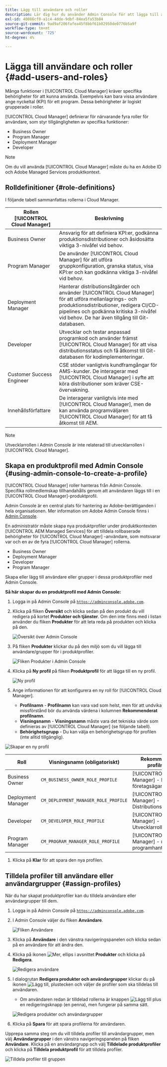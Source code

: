 ```yaml
---
title: Lägg till användare och roller
description: Lär dig hur du använder Admin Console för att lägga till användare och roller och skapa profiler.
exl-id: 40086cf0-a1c4-4dde-9dbf-84ea5fa53b84
source-git-commit: 9ad9af206fafea45f8bbf61b02950de0776b5a9f
workflow-type: tm+mt
source-wordcount: '725'
ht-degree: 4%

---
```



# Lägga till användare och roller {#add-users-and-roles}

Många funktioner i [!UICONTROL Cloud Manager] kräver specifika behörigheter för att kunna använda. Exempelvis kan bara vissa användare ange nyckeltal (KPI) för ett program. Dessa behörigheter är logiskt grupperade i roller.

[!UICONTROL Cloud Manager] definierar för närvarande fyra roller för användare, som styr tillgängligheten av specifika funktioner:

* Business Owner
* Program Manager
* Deployment Manager
* Developer

>[!NOTE]
>
>Om du vill använda [!UICONTROL Cloud Manager] måste du ha en Adobe ID och Adobe Managed Services produktkontext.

## Rolldefinitioner {#role-definitions}

I följande tabell sammanfattas rollerna i Cloud Manager.

| Rollen [!UICONTROL Cloud Manager] | Beskrivning |
| --- | --- |
| Business Owner | Ansvarig för att definiera KPI:er, godkänna produktionsdistributioner och åsidosätta viktiga 3-nivåfel vid behov. |
| Program Manager | De använder [!UICONTROL Cloud Manager] för att utföra gruppkonfiguration, granska status, visa KPI:er och kan godkänna viktiga 3-nivåfel vid behov. |
| Deployment Manager | Hanterar distributionsåtgärder och använder [!UICONTROL Cloud Manager] för att utföra mellanlagrings- och produktionsdistributioner, redigera CI/CD-pipelines och godkänna kritiska 3-nivåfel vid behov. De har även tillgång till Git-databasen. |
| Developer | Utvecklar och testar anpassad programkod och använder främst [!UICONTROL Cloud Manager] för att visa distributionsstatus och få åtkomst till Git-databasen för kodimplementeringar. |
| Customer Success Engineer | CSE stöder vanligtvis kundframgångar för AMS-kunder. De interagerar med [!UICONTROL Cloud Manager] i syfte att köra distributioner som kräver CSE-övervakning. |
| Innehållsförfattare | De interagerar vanligtvis inte med [!UICONTROL Cloud Manager], men de kan använda programväljaren [!UICONTROL Cloud Manager] för att få åtkomst till AEM. |

>[!NOTE]
>
>Utvecklarrollen i Admin Console är inte relaterad till utvecklarrollen i [!UICONTROL Cloud Manager].

## Skapa en produktprofil med Admin Console {#using-admin-console-to-create-a-profile}

[!UICONTROL Cloud Manager] roller hanteras från Admin Console. Specifika rollmedlemskap tillhandahålls genom att användaren läggs till i en [!UICONTROL Cloud Manager]-produktprofil.

Admin Console är en central plats för hantering av Adobe-berättiganden i hela organisationen. Mer information om Adobe Admin Console finns i [Admin Console](https://helpx.adobe.com/enterprise/using/admin-console.html).

En administratör måste skapa nya produktprofiler under produktkontexten [!UICONTROL AEM Managed Services] för att tilldela rollbaserade behörigheter för [!UICONTROL Cloud Manager] -användare, som motsvarar var och en av de fyra [!UICONTROL Cloud Manager] rollerna.

* Business Owner
* Deployment Manager
* Developer
* Program Manager

Skapa eller lägg till användare eller grupper i dessa produktprofiler med Admin Console.

<!-- CQDOC-22790
>[!IMPORTANT]
>
>Due to a current limitation in the Admin Console and Cloud Manager, profiles cannot be saved with **No permissions** selected. Attempting to do so results in a backend error. This behavior affects the creation of Deployment Manager profiles. As a workaround, select at least one permission when creating a new profile. -->

**Så här skapar du en produktprofil med Admin Console:**

1. Logga in på Admin Console på [`https://adminconsole.adobe.com`](https://adminconsole.adobe.com).

1. Klicka på fliken **Översikt** och klicka sedan på den produkt du vill redigera på kortet **Produkter och tjänster**. Om den inte finns med i listan använder du fliken **Produkter** för att leta reda på produkten och klicka på den.

   ![Översikt över Admin Console ](/help/assets/admin-console-overview.png)

1. På fliken **Produkter** klickar du på den miljö som du vill lägga till användare/grupper för i produktprofiler.

   ![Fliken Produkter i Admin Console](/help/assets/admin-console-product.png)

1. Klicka på **Ny profil** på fliken **Produktprofil** för att lägga till en ny profil.

   ![Ny profil](/help/assets/admin-console-product-profiles.png)

1. Ange informationen för att konfigurera en ny roll för [!UICONTROL Cloud Manager].

   * **Profilnamn** - **Profilnamn** kan vara vad som helst, men för att undvika missförstånd bör du använda värdena i kolumnen **Rekommenderat profilnamn**.
   * **Visningsnamn** - **Visningsnamn** måste vara det tekniska värde som definieras av [!UICONTROL Cloud Manager] (se följande tabell).
   * **Behörighetsgrupp** - Du kan välja en behörighetsgrupp för profilen (inte alltid tillgänglig).

<!-- CQDOC-22790
      >[!IMPORTANT]
      >
      >Due to a current limitation in the Admin Console and Cloud Manager, profiles cannot be saved with **No permissions** selected. Attempting to do so results in a backend error. This behavior affects the creation of Deployment Manager profiles. As a workaround, select at least one permission when creating a new profile. -->

![Skapar en ny profil](/help/assets/screen_shot_2018-05-04at171819.png)

| Roll | Visningsnamn (obligatoriskt) | Rekommenderat profilnamn |
|---|---|---|
| Business Owner | `CM_BUSINESS_OWNER_ROLE_PROFILE` | [!UICONTROL Cloud Manager] - Roll för företagsägare |
| Deployment Manager | `CM_DEPLOYMENT_MANAGER_ROLE_PROFILE` | [!UICONTROL Cloud Manager] - Distributionshanterarroll |
| Developer | `CM_DEVELOPER_ROLE_PROFILE` | [!UICONTROL Cloud Manager] - Utvecklarroll |
| Program Manager | `CM_PROGRAM_MANAGER_ROLE_PROFILE` | [!UICONTROL Cloud Manager] - rollen programhanterare |


1. Klicka på **Klar** för att spara den nya profilen.

## Tilldela profiler till användare eller användargrupper {#assign-profiles}

När du har skapat produktprofiler kan du tilldela användare eller användargrupper till dem.

1. Logga in på Admin Console på [`https://adminconsole.adobe.com`](https://adminconsole.adobe.com).

1. I Admin Console väljer du fliken **Användare**.

   ![Fliken Användare](/help/assets/admin-console-users.png)

1. Klicka på **Användare** i den vänstra navigeringspanelen och klicka sedan på en användare för att ändra den.

1. Klicka på ikonen ![Mer, ellips](https://spectrum.adobe.com/static/icons/workflow_18/Smock_More_18_N.svg) i avsnittet **Produkter** och klicka på **Redigera**.

   ![Redigera användare](/help/assets/admin-console-edit-user.png)

1. I dialogrutan **Redigera produkter och användargrupper** klickar du på ikonen ![Lägg till, plustecken](https://spectrum.adobe.com/static/icons/workflow_18/Smock_Add_18_N.svg) och väljer de profiler som ska tilldelas till användaren.

   * Om användaren redan är tilldelad rollerna är knappen ![Lägg till plus](https://spectrum.adobe.com/static/icons/workflow_18/Smock_Add_18_N.svg) en redigeringsknapp (en penna), men fungerar på samma sätt.

   ![Redigera produkter och användargrupper](/help/assets/admin-console-edit-products-and-user-groups.png)

1. Klicka på **Spara** för att spara profilerna för användaren.

Upprepa samma steg om du vill tilldela profiler till användargrupper, men välj **Användargrupper** i den vänstra navigeringspanelen på fliken **Användare**. Klicka på en användargrupp och välj **Tilldelade produktprofiler** och klicka på **Tilldela produktprofil** för att tilldela profiler.

![Tilldela profiler till gruppen](/help/assets/admin-console-edit-user-groups.png)
